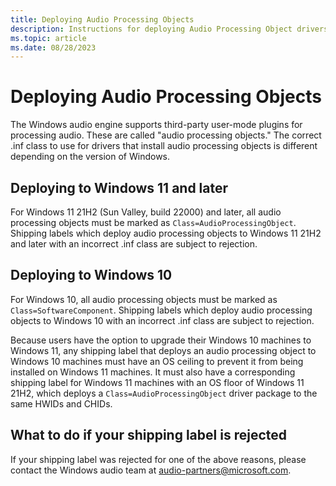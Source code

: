 ```yaml
---
title: Deploying Audio Processing Objects
description: Instructions for deploying Audio Processing Object drivers to Windows 10 and Windows 11
ms.topic: article
ms.date: 08/28/2023
---
```


# Deploying Audio Processing Objects

The Windows audio engine supports third-party user-mode plugins for processing audio.
These are called "audio processing objects." The correct .inf class to use for drivers that install audio processing objects is different depending on the version of Windows.

## Deploying to Windows 11 and later

For Windows 11 21H2 (Sun Valley, build 22000) and later, all audio processing objects must be marked as `Class=AudioProcessingObject`. Shipping labels which deploy audio processing objects to Windows 11 21H2 and later with an incorrect .inf class are subject to rejection.

## Deploying to Windows 10

For Windows 10, all audio processing objects must be marked as `Class=SoftwareComponent`. Shipping labels which deploy audio processing objects to Windows 10 with an incorrect .inf class are subject to rejection.

Because users have the option to upgrade their Windows 10 machines to Windows 11, any shipping label that deploys an audio processing object to Windows 10 machines must have an OS ceiling to prevent it from being installed on Windows 11 machines. It must also have a corresponding shipping label for Windows 11 machines with an OS floor of Windows 11 21H2, which deploys a `Class=AudioProcessingObject` driver package to the same HWIDs and CHIDs.

## What to do if your shipping label is rejected

If your shipping label was rejected for one of the above reasons, please contact the Windows audio team at audio-partners@microsoft.com.